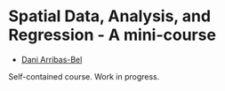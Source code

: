 # Spatial Data, Analysis, and Regression - A mini-course

* [Dani Arribas-Bel](http://darribas.org)

Self-contained course. Work in progress.


